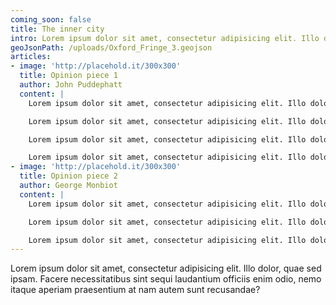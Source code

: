 ```yaml
---
coming_soon: false
title: The inner city
intro: Lorem ipsum dolor sit amet, consectetur adipisicing elit. Illo dolor, quae sed ipsam.
geoJsonPath: /uploads/Oxford_Fringe_3.geojson
articles:
- image: 'http://placehold.it/300x300'
  title: Opinion piece 1
  author: John Puddephatt
  content: |
    Lorem ipsum dolor sit amet, consectetur adipisicing elit. Illo dolor, quae sed ipsam. Facere necessitatibus sint sequi laudantium officiis enim odio, nemo itaque aperiam praesentium at nam autem sunt recusandae?

    Lorem ipsum dolor sit amet, consectetur adipisicing elit. Illo dolor, quae sed ipsam. Facere necessitatibus sint sequi laudantium officiis enim odio, nemo itaque aperiam praesentium at nam autem sunt recusandae?

    Lorem ipsum dolor sit amet, consectetur adipisicing elit. Illo dolor, quae sed ipsam. Facere necessitatibus sint sequi laudantium officiis enim odio, nemo itaque aperiam praesentium at nam autem sunt recusandae?

    Lorem ipsum dolor sit amet, consectetur adipisicing elit. Illo dolor, quae sed ipsam. Facere necessitatibus sint sequi laudantium officiis enim odio, nemo itaque aperiam praesentium at nam autem sunt recusandae?
- image: 'http://placehold.it/300x300'
  title: Opinion piece 2
  author: George Monbiot
  content: |
    Lorem ipsum dolor sit amet, consectetur adipisicing elit. Illo dolor, quae sed ipsam. Facere necessitatibus sint sequi laudantium officiis enim odio, nemo itaque aperiam praesentium at nam autem sunt recusandae?

    Lorem ipsum dolor sit amet, consectetur adipisicing elit. Illo dolor, quae sed ipsam. Facere necessitatibus sint sequi laudantium officiis enim odio, nemo itaque aperiam praesentium at nam autem sunt recusandae?

    Lorem ipsum dolor sit amet, consectetur adipisicing elit. Illo dolor, quae sed ipsam. Facere necessitatibus sint sequi laudantium officiis enim odio, nemo itaque aperiam praesentium at nam autem sunt recusandae?
---
```

Lorem ipsum dolor sit amet, consectetur adipisicing elit. Illo dolor, quae sed ipsam. Facere necessitatibus sint sequi laudantium officiis enim odio, nemo itaque aperiam praesentium at nam autem sunt recusandae?
